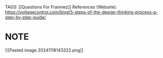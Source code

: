 TAGS: [[Questions For Franniez]]
References (Website): https://voltagecontrol.com/blog/5-steps-of-the-design-thinking-process-a-step-by-step-guide/

# NOTE

![[Pasted image 20241118143322.png]]